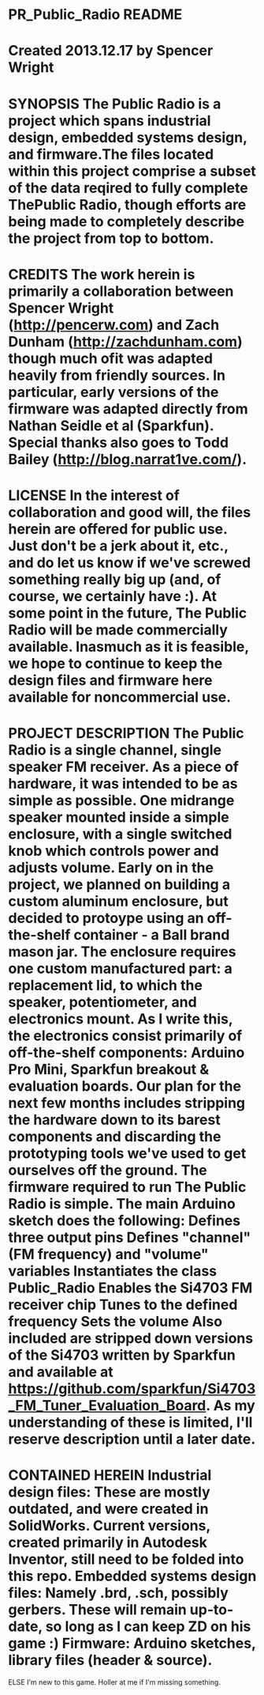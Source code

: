 PR_Public_Radio README
===============
Created 2013.12.17
by Spencer Wright
===============
SYNOPSIS
The Public Radio is a project which spans industrial design, embedded systems design, and firmware.The files located within this project comprise a subset of the data reqired to fully complete ThePublic Radio, though efforts are being made to completely describe the project from top to bottom.
===============
CREDITS
The work herein is primarily a collaboration between Spencer Wright (http://pencerw.com) and Zach Dunham (http://zachdunham.com) though much ofit was adapted heavily from friendly sources. In particular, early versions of the firmware was adapted directly from Nathan Seidle et al (Sparkfun). Special thanks also goes to Todd Bailey (http://blog.narrat1ve.com/).
===============
LICENSE
In the interest of collaboration and good will, the files herein are offered for public use. Just don't be a jerk about it, etc., and do let us know if we've screwed something really big up (and, of course, we certainly have :).
At some point in the future, The Public Radio will be made commercially available. Inasmuch as it is feasible, we hope to continue to keep the design files and firmware here available for noncommercial use.
===============
PROJECT DESCRIPTION
The Public Radio is a single channel, single speaker FM receiver. 
As a piece of hardware, it was intended to be as simple as possible. One midrange speaker mounted inside a simple enclosure, with a single switched knob which controls power and adjusts volume.
Early on in the project, we planned on building a custom aluminum enclosure, but decided to protoype using an off-the-shelf container - a Ball brand mason jar. The enclosure requires one custom manufactured part: a replacement lid, to which the speaker, potentiometer, and electronics mount.
As I write this, the electronics consist primarily of off-the-shelf components: Arduino Pro Mini, Sparkfun breakout & evaluation boards. Our plan for the next few months includes stripping the hardware down to its barest components and discarding the prototyping tools we've used to get ourselves off the ground.
The firmware required to run The Public Radio is simple. The main Arduino sketch does the following:
  Defines three output pins
  Defines "channel" (FM frequency) and "volume" variables
  Instantiates the class Public_Radio
  Enables the Si4703 FM receiver chip
  Tunes to the defined frequency 
  Sets the volume
Also included are stripped down versions of the Si4703 written by Sparkfun and available at https://github.com/sparkfun/Si4703_FM_Tuner_Evaluation_Board. As my understanding of these is limited, I'll reserve description until a later date.
===============
CONTAINED HEREIN
  Industrial design files: These are mostly outdated, and were created in SolidWorks. Current versions, created primarily in Autodesk Inventor, still need to be folded into this repo.
  Embedded systems design files: Namely .brd, .sch, possibly gerbers. These will remain up-to-date, so long as I can keep ZD on his game :)
  Firmware: Arduino sketches, library files (header & source). 
===============
ELSE
I'm new to this game. Holler at me if I'm missing something.
